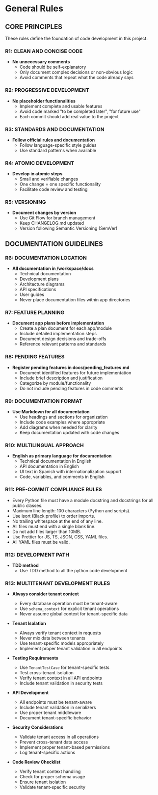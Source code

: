 # General Rules

## CORE PRINCIPLES
These rules define the foundation of code development in this project:

### R1: CLEAN AND CONCISE CODE
- **No unnecessary comments**
  - Code should be self-explanatory
  - Only document complex decisions or non-obvious logic
  - Avoid comments that repeat what the code already says

### R2: PROGRESSIVE DEVELOPMENT
- **No placeholder functionalities**
  - Implement complete and usable features
  - Avoid code marked "to be completed later", "for future use"
  - Each commit should add real value to the project

### R3: STANDARDS AND DOCUMENTATION
- **Follow official rules and documentation**
  - Follow language-specific style guides
  - Use standard patterns when available

### R4: ATOMIC DEVELOPMENT
- **Develop in atomic steps**
  - Small and verifiable changes
  - One change = one specific functionality
  - Facilitate code review and testing

### R5: VERSIONING
- **Document changes by version**
  - Use Git Flow for branch management
  - Keep CHANGELOG.md updated
  - Version following Semantic Versioning (SemVer)

## DOCUMENTATION GUIDELINES

### R6: DOCUMENTATION LOCATION
- **All documentation in /workspace/docs**
  - Technical documentation
  - Development plans
  - Architecture diagrams
  - API specifications
  - User guides
  - Never place documentation files within app directories

### R7: FEATURE PLANNING
- **Document app plans before implementation**
  - Create a plan document for each app/module
  - Include detailed implementation steps
  - Document design decisions and trade-offs
  - Reference relevant patterns and standards

### R8: PENDING FEATURES
- **Register pending features in docs/pending_features.md**
  - Document identified features for future implementation
  - Include brief description and justification
  - Categorize by module/functionality
  - Do not include pending features in code comments

### R9: DOCUMENTATION FORMAT
- **Use Markdown for all documentation**
  - Use headings and sections for organization
  - Include code examples where appropriate
  - Add diagrams when needed for clarity
  - Keep documentation updated with code changes

### R10: MULTILINGUAL APPROACH
- **English as primary language for documentation**
  - Technical documentation in English
  - API documentation in English
  - UI text in Spanish with internationalization support
  - Code, variables, and comments in English

### R11: PRE-COMMIT COMPLIANCE RULES

- Every Python file must have a module docstring and docstrings for all public classes.
- Maximum line length: 100 characters (Python and scripts).
- Use isort (Black profile) to order imports.
- No trailing whitespace at the end of any line.
- All files must end with a single blank line.
- Do not add files larger than 10MB.
- Use Prettier for JS, TS, JSON, CSS, YAML files.
- All YAML files must be valid.

### R12: DEVELOPMENT PATH
- **TDD method**
    - Use TDD method to all the python code development

### R13: MULTITENANT DEVELOPMENT RULES
- **Always consider tenant context**
    - Every database operation must be tenant-aware
    - Use `schema_context` for explicit tenant operations
    - Never assume global context for tenant-specific data

- **Tenant Isolation**
    - Always verify tenant context in requests
    - Never mix data between tenants
    - Use tenant-specific models appropriately
    - Implement proper tenant validation in all endpoints

- **Testing Requirements**
    - Use `TenantTestCase` for tenant-specific tests
    - Test cross-tenant isolation
    - Verify tenant context in all API endpoints
    - Include tenant validation in security tests

- **API Development**
    - All endpoints must be tenant-aware
    - Include tenant validation in serializers
    - Use proper tenant middleware
    - Document tenant-specific behavior

- **Security Considerations**
    - Validate tenant access in all operations
    - Prevent cross-tenant data access
    - Implement proper tenant-based permissions
    - Log tenant-specific actions

- **Code Review Checklist**
    - Verify tenant context handling
    - Check for proper schema usage
    - Ensure tenant isolation
    - Validate tenant-specific security 